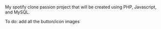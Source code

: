 My spotify clone passion project that will be created using PHP, Javascript, and MySQL.

To do: add all the button/icon images
